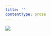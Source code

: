 ```yaml
---
title: ''
contentType: prose
---
```


<section>

![](../Images/obalka_let_carodejnice.jpg)

</section>
